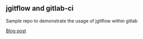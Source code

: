 jgitflow and gitlab-ci
------------------------------------------

Sample repo to demonstrate the usage of jgitflow within gitlab 

[Blog post](http://tupadr3.de/integrating-gitlab-ci-with-jgitflow/)
